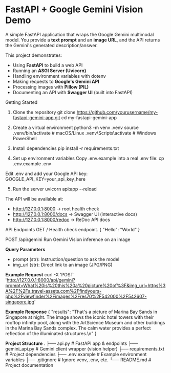 # FastAPI + Google Gemini Vision Demo
A simple FastAPI application that wraps the Google Gemini multimodal model.
You provide a **text prompt** and an **image URL**, and the API returns the Gemini's generated description/answer.

This project demonstrates:
* Using **FastAPI** to build a web API
* Running an **ASGI Server (Uvicorn)**
* Handling environment variables with dotenv
* Making requests to **Google's Gemini API**
* Processing images with **Pillow (PIL)**
* Documenting an API with **Swagger UI** (built into FastAPI)

Getting Started
1. Clone the repository
git clone https://github.com/yourusername/my-fastapi-gemini-app.git
cd my-fastapi-gemini-app

2. Create a virtual environment
python3 -m venv .venv
source .venv/bin/activate   # macOS/Linux
.venv\Scripts\activate      # Windows PowerShell

3. Install dependencies
pip install -r requirements.txt

4. Set up environment variables
Copy .env.example into a real .env file:
cp .env.example .env

Edit .env and add your Google API key:
GOOGLE_API_KEY=your_api_key_here

5. Run the server
uvicorn api:app --reload

The API will be available at:
* http://127.0.0.1:8000 -> root health check
* http://127.0.0.1:8000/docs -> Swagger UI (interactive docs)
* http://127.0.0.1:8000/redoc -> ReDoc API docs

API Endpoints
GET /
Health check endpoint.
{
    "Hello": "World"
}

POST /api/gemini
Run Gemini Vision inference on an image

**Query Parameters**
* prompt (str): Instruction/question to ask the model
* img_url (str): Direct link to an image (JPG/PNG)

**Example Request**
curl -X 'POST' \
  'http://127.0.0.1:8000/api/gemini?prompt=What%20is%20this%20a%20picture%20of%3F&img_url=https%3A%2F%2Fa.travel-assets.com%2Ffindyours-php%2Fviewfinder%2Fimages%2Fres70%2F542000%2F542607-singapore.jpg'

**Example Response**
{
  "results": "That's a picture of Marina Bay Sands in Singapore at night.  The image shows the iconic hotel towers with their rooftop infinity pool, along with the ArtScience Museum and other buildings in the Marina Bay Sands complex.  The calm water provides a perfect reflection of the illuminated structures.\n"
}

**Project Structure**
.
├── api.py             # FastAPI app & endpoints
├── gemini_api.py      # Gemini client wrapper (vision helper)
├── requirements.txt   # Project dependencies
├── .env.example       # Example environment variables
├── .gitignore         # Ignore venv, .env, etc.
└── README.md          # Project documentation
